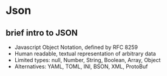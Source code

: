 # Json

## brief intro to JSON

- Javascript Object Notation, defined by RFC 8259
- Human readable, textual representation of arbitrary data
- Limited types: null, Number, String, Boolean, Array, Object
- Alternatives: YAML, TOML, INI, BSON, XML, ProtoBuf
